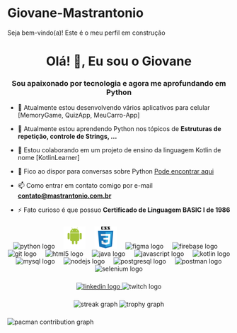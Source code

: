 # Giovane-Mastrantonio
Seja bem-vindo(a)! Este é o meu perfil em construção


<h1 align="center">Olá! 👋, Eu sou o Giovane</h1>
<h3 align="center">Sou apaixonado por tecnologia e agora me aprofundando em Python</h3>


- 🔭 Atualmente estou desenvolvendo vários aplicativos para celular [MemoryGame, QuizApp, MeuCarro-App]

- 🌱 Atualmente estou aprendendo Python nos tópicos de **Estruturas de repetição, controle de Strings, ...**

- 👯 Estou colaborando em um projeto de ensino da linguagem Kotlin de nome [KotlinLearner]

- 🤝 Fico ao dispor para conversas sobre Python [Pode encontrar aqui](https://mastrantonio.com.br/)

- 📫 Como entrar em contato comigo por e-mail **contato@mastrantonio.com.br**

- ⚡ Fato curioso é que possuo **Certificado de Linguagem BASIC I de 1986**

###

<div align="center">
  <img src="https://skillicons.dev/icons?i=py" height="70" alt="python logo"  />
  <img width="12" />
  <img src="https://raw.githubusercontent.com/devicons/devicon/master/icons/android/android-original-wordmark.svg" alt="android" height="50"  />
  <img width="12" />
  <img src="https://raw.githubusercontent.com/devicons/devicon/master/icons/css3/css3-original-wordmark.svg" alt="css3" height="50"  />
  <img width="12" />

  <img src="https://skillicons.dev/icons?i=figma" height="70" alt="figma logo" />
  <img width="12" />

  <img src="https://skillicons.dev/icons?i=firebase" height="50" alt="firebase logo" />
  <img width="12" />

  <img src="https://skillicons.dev/icons?i=git" height="40" alt="git logo" />
  <img width="12" />

  <img src="https://skillicons.dev/icons?i=html" height="40" alt="html5 logo" />
  <img width="12" />

  <img src="https://skillicons.dev/icons?i=java" height="70" alt="java logo" />
  <img width="12" />

  <img src="https://skillicons.dev/icons?i=javascript" height="40" alt="javascript logo" />
  <img width="12" />

  <img src="https://skillicons.dev/icons?i=kotlin" height="50" alt="kotlin logo" />
  <img width="12" />

  <img src="https://skillicons.dev/icons?i=mysql" height="50" alt="mysql logo" />
  <img width="12" />

  <img src="https://skillicons.dev/icons?i=nodejs" height="50" alt="nodejs logo" />
  <img width="12" />

  <img src="https://skillicons.dev/icons?i=postgres" height="60" alt="postgresql logo" />
  <img width="12" />

  <img src="https://www.vectorlogo.zone/logos/getpostman/getpostman-icon.svg" height="40" alt="postman logo" />
  <img width="12" />

  <img src="https://raw.githubusercontent.com/detain/svg-logos/780f25886640cef088af994181646db2f6b1a3f8/svg/selenium-logo.svg" height="40" alt="selenium logo" />
  
</div>

###

<div align="center">
  <a href="https://www.linkedin.com/in/giovane-mastrantonio-ti" target="_blank" rel="noreferrer"> <img src="https://img.shields.io/static/v1?message=LinkedIn&logo=linkedin&label=&color=0077B5&logoColor=white&labelColor=&style=for-the-badge" height="25" alt="linkedin logo"  /> </a>

  <img src="https://img.shields.io/static/v1?message=Twitch&logo=twitch&label=&color=9146FF&logoColor=white&labelColor=&style=for-the-badge" height="25" alt="twitch logo"  />

</div>

###

<div align="center">
  <img src="https://streak-stats.demolab.com?user=giovane-mastrantonio&locale=en&mode=daily&theme=dracula&hide_border=false&border_radius=5&order=3" height="150" alt="streak graph"  />
  <img src="https://github-profile-trophy.vercel.app?username=giovane-mastrantonio&theme=dracula&column=-1&row=1&margin-w=8&margin-h=8&no-bg=false&no-frame=false&order=4" height="150" alt="trophy graph"  />
</div>

###

<picture>
  <source media="(prefers-color-scheme: dark)" srcset="https://raw.githubusercontent.com/maurodesouza/maurodesouza/output/pacman-contribution-graph-dark.svg">
  <source media="(prefers-color-scheme: light)" srcset="https://raw.githubusercontent.com/maurodesouza/maurodesouza/output/pacman-contribution-graph.svg">
  <img alt="pacman contribution graph" src="https://raw.githubusercontent.com/maurodesouza/maurodesouza/output/pacman-contribution-graph.svg">
</picture>

###
